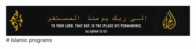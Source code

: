 <div align="center"> <img src="https://raw.githubusercontent.com/Al-Halaqah/.github/main/halaqah.png"> </div>
# Islamic programs

